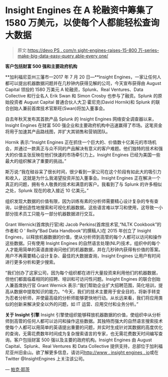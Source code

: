 # Insight Engines 在 A 轮融资中筹集了 1580 万美元，以使每个人都能轻松查询大数据

> 原文:[https://devo PS . com/n sight-engines-raises-15-800 万-series-make-big-data-easy-query able-every one/](https://devops.com/nsight-engines-raises-15-8-million-series-make-big-data-easily-queryable-everyone/)

**客户包括财富 500 强和主要政府机构**

**加利福尼亚州三藩市—2017 年 7 月 20 日—**Insight Engines，一家让任何人都可以提出机器数据问题并在几秒钟内获得见解的公司，今天宣布获得由 August Capital 领投的 1580 万美元 A 轮融资，Splunk、Real Ventures、Data Collective 和行业名人 Erik Swan 和 Simon Crosby 也参与了融资。Splunk 的原始投资者 August Capital 普通合伙人大卫·霍尼克(David Hornik)和 Splunk 的联合创始人兼前首席技术官斯旺(Swan)将加入董事会。

 自去年秋天发布其首款产品 Splunk 的 Insight Engines 网络安全调查器以来，Insight Engines 在财富 500 强企业和主要政府机构中迅速赢得了市场。这笔资金将用于加速其产品路线图，并扩大其销售和营销团队。

Hornik 表示:“Insight Engines 正在抓住一个巨大的、价值数十亿美元的市场机会，并通过一款真正与众不同的产品解决有意义的客户难题。他们独特的技术和强大的价值主张反映在他们快速的市场牵引力上。Insight Engines 已经为美国一些最大的组织解决了重要的挑战。”

斯万说:“我在硅谷呆了很长时间，很少看到一家公司在这个阶段有如此大的吸引力和收入，这就是为什么我渴望投资并加入董事会。Insight Engines 正在解决一个真正的问题，拥有令人敬畏的技术和满意的客户。我看到了与 Splunk 的许多相似之处，Splunk 现在的收入接近 10 亿美元。”

组织发现大数据的价值有限，因为训练有素的分析师需要精心设计复杂的专有查询，以便创造性地搜索和可视化机器数据。这些语言难以学习和使用，这导致一小部分技术员工只能与一部分机器数据进行交互。

Grant Wernick(首席执行官)和 Jacob Perkins(首席技术官,“NLTK Cookbook”的作者和 O ' Reilly“Bad Data Handbook”的撰稿人)在 2015 年创立了 Insight Engines，以释放机器数据的价值，使从分析师到高管的每个人都可以访问和操作这些数据。只有使用 Insight Engines 的自然语言处理(NLP)技术，组织中的每个人才能用简单的英语直接询问他们的机器数据，并在几秒钟内获得有价值的答案。用户不再需要精心设计复杂、最佳的大数据查询，Insight Engines 让用户有时间进行更多分析和更少搜索。

“我们创办了这家公司，因为每个组织都在进行大量投资来利用他们的机器数据，但他们都面临着相同的招聘、培训和可访问性问题。Insight Engines 的联合创始人兼首席执行官 Grant Wernick 表示:“我们帮助企业扩大招聘范围，简化培训，提高从数据中提取知识的能力。“今天，我们的技术主要用于安全目的，将新手转变为忍者分析师，并使最高级的分析师能够更快地行动。从长远来看，我们将应用类似的创新来解决安全以外的问题，如 IT 运营、应用交付和业务分析。”

**关于 Insight 引擎** Insight 引擎使组织能够释放机器数据的价值，使组织中从分析师到高管的任何人都可以访问和操作这些数据。其独特而强大的自然语言搜索技术使每个人都可以用简单的英语提出重要的问题，并实时生成针对其数据的高度优化的查询，无需花费数年时间成为复杂搜索语言的专家，也无需花费数天时间编写查询。客户包括财富 500 强以及主要的政府机构。Insight Engines 由 August Capital、Splunk、Real Ventures 和 Data Collective 提供支持，总部位于加利福尼亚州旧金山。欲了解更多信息，请访问[http://www . insight engines . io](http://ctt.marketwire.com/?release=1315958&id=12004627&type=1&url=http%3a%2f%2fwww.insightengines.io%2f)或在 Twitter @InsightEngines 上关注该公司。

— [帕克·耶茨](https://devops.com/author/parkerdevops-com/)